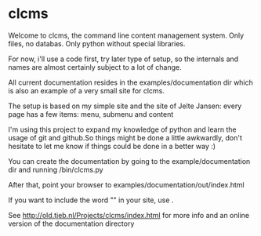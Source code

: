 clcms
=====
Welcome to clcms, the command line content management system. Only files, no
databas. Only python without special libraries.

For now, i'll use a code first, try later type of setup, so
the internals and names are almost certainly subject to a lot of change.

All current documentation resides in the examples/documentation dir which is
also an example of a very small site for clcms.

The setup is based on my simple site and the site of Jelte Jansen: every page
has a few items: menu, submenu and content

I'm using this project to expand my knowledge of python and learn the usage of
git and github.So things might be done a little awkwardly, don't hesitate to
let me know if things could be done in a better way :)

You can create the documentation by going to the example/documentation dir
and running
<thisdir>/bin/clcms.py

After that, point your browser to examples/documentation/out/index.html

If you want to include the word "_<macro>_" in your site, use __<macro>__.

See http://old.tjeb.nl/Projects/clcms/index.html for more info and an online
version of the documentation directory
